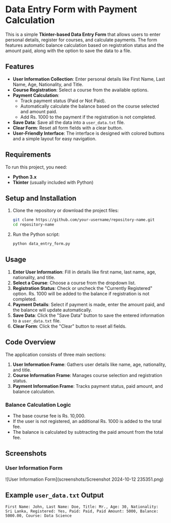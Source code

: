 # Data Entry Form with Payment Calculation

This is a simple **Tkinter-based Data Entry Form** that allows users to enter personal details, register for courses, and calculate payments. The form features automatic balance calculation based on registration status and the amount paid, along with the option to save the data to a file.

## Features

- **User Information Collection**: Enter personal details like First Name, Last Name, Age, Nationality, and Title.
- **Course Registration**: Select a course from the available options.
- **Payment Calculation**:
  - Track payment status (Paid or Not Paid).
  - Automatically calculate the balance based on the course selected and amount paid.
  - Add Rs. 1000 to the payment if the registration is not completed.
- **Save Data**: Save all the data into a `user_data.txt` file.
- **Clear Form**: Reset all form fields with a clear button.
- **User-Friendly Interface**: The interface is designed with colored buttons and a simple layout for easy navigation.

## Requirements

To run this project, you need:

- **Python 3.x**
- **Tkinter** (usually included with Python)

## Setup and Installation

1. Clone the repository or download the project files:
    ```bash
    git clone https://github.com/your-username/repository-name.git
    cd repository-name
    ```

2. Run the Python script:
    ```bash
    python data_entry_form.py
    ```

## Usage

1. **Enter User Information**: Fill in details like first name, last name, age, nationality, and title.
2. **Select a Course**: Choose a course from the dropdown list.
3. **Registration Status**: Check or uncheck the "Currently Registered" option. Rs. 1000 will be added to the balance if registration is not completed.
4. **Payment Details**: Select if payment is made, enter the amount paid, and the balance will update automatically.
5. **Save Data**: Click the "Save Data" button to save the entered information to a `user_data.txt` file.
6. **Clear Form**: Click the "Clear" button to reset all fields.

## Code Overview

The application consists of three main sections:

1. **User Information Frame**: Gathers user details like name, age, nationality, and title.
2. **Course Information Frame**: Manages course selection and registration status.
3. **Payment Information Frame**: Tracks payment status, paid amount, and balance calculation.

### Balance Calculation Logic
- The base course fee is Rs. 10,000.
- If the user is not registered, an additional Rs. 1000 is added to the total fee.
- The balance is calculated by subtracting the paid amount from the total fee.

## Screenshots

### User Information Form
![User Information Form](screenshots/Screenshot 2024-10-12 235351.png)



## Example `user_data.txt` Output

```plaintext
First Name: John, Last Name: Doe, Title: Mr., Age: 30, Nationality: Sri Lanka, Registered: Yes, Paid: Paid, Paid Amount: 5000, Balance: 5000.00, Course: Data Science
